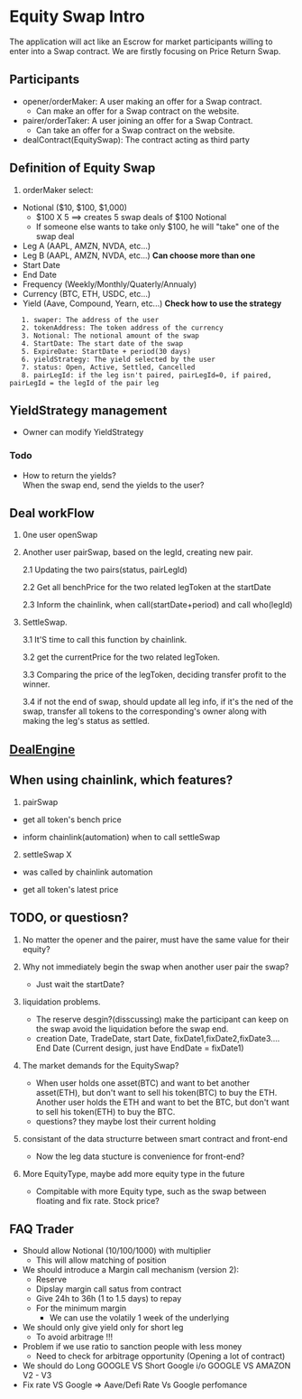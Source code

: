# Equity Swap Intro

The application will act like an Escrow for market participants willing to enter into a Swap contract. We are firstly
focusing on Price Return Swap.

## Participants

- opener/orderMaker: A user making an offer for a Swap contract.
  - Can make an offer for a Swap contract on the website.
- pairer/orderTaker: A user joining an offer for a Swap Contract.
  - Can take an offer for a Swap contract on the website.
- dealContract(EquitySwap): The contract acting as third party

## Definition of Equity Swap

1. orderMaker select:

- Notional ($10, $100, $1,000)
  - $100 X 5 ==> creates 5 swap deals of $100 Notional
  - If someone else wants to take only $100, he will "take" one of the swap deal
- Leg A (AAPL, AMZN, NVDA, etc...)
- Leg B (AAPL, AMZN, NVDA, etc...) **Can choose more than one**
- Start Date
- End Date
- Frequency (Weekly/Monthly/Quaterly/Annualy)
- Currency (BTC, ETH, USDC, etc...)
- Yield (Aave, Compound, Yearn, etc...) **Check how to use the strategy**

```solidity
   1. swaper: The address of the user
   2. tokenAddress: The token address of the currency
   3. Notional: The notional amount of the swap
   4. StartDate: The start date of the swap
   5. ExpireDate: StartDate + period(30 days)
   6. yieldStrategy: The yield selected by the user
   7. status: Open, Active, Settled, Cancelled
   8. pairLegId: if the leg isn't paired, pairLegId=0, if paired, pairLegId = the legId of the pair leg
```

## YieldStrategy management

- Owner can modify YieldStrategy

### Todo

- How to return the yields?  
  When the swap end, send the yields to the user?

## Deal workFlow

1. 0ne user openSwap
2. Another user pairSwap, based on the legId, creating new pair.

   2.1 Updating the two pairs(status, pairLegId)

   2.2 Get all benchPrice for the two related legToken at the startDate

   2.3 Inform the chainlink, when call(startDate+period) and call who(legId)

3. SettleSwap.

   3.1 It'S time to call this function by chainlink.

   3.2 get the currentPrice for the two related legToken.

   3.3 Comparing the price of the legToken, deciding transfer profit to the winner.

   3.4 if not the end of swap, should update all leg info, if it's the ned of the swap, transfer all tokens to the
   corresponding's owner along with making the leg's status as settled.

## [DealEngine](DealEngine.md)

## When using chainlink, which features?

1.  pairSwap

- get all token's bench price

* inform chainlink(automation) when to call settleSwap

2.  settleSwap X

- was called by chainlink automation

* get all token's latest price

## TODO, or questiosn?

1. No matter the opener and the pairer, must have the same value for their equity?
2. Why not immediately begin the swap when another user pair the swap?
   - Just wait the startDate?
3. liquidation problems.

   - The reserve desgin?(disscussing) make the participant can keep on the swap avoid the liquidation before the swap
     end.

   * creation Date, TradeDate, start Date, fixDate1,fixDate2,fixDate3.... End Date (Current design, just have EndDate =
     fixDate1)

4. The market demands for the EquitySwap?

   - When user holds one asset(BTC) and want to bet another asset(ETH), but don't want to sell his token(BTC) to buy the
     ETH. Another user holds the ETH and want to bet the BTC, but don't want to sell his token(ETH) to buy the BTC.

   * questions? they maybe lost their current holding

5. consistant of the data structurre between smart contract and front-end

   - Now the leg data stucture is convenience for front-end?

6. More EquityType, maybe add more equity type in the future
   - Compitable with more Equity type, such as the swap between floating and fix rate. Stock price?

## FAQ Trader

- Should allow Notional (10/100/1000) with multiplier
  - This will allow matching of position
- We should introduce a Margin call mechanism (version 2):
  - Reserve
  - Dipslay margin call satus from contract
  - Give 24h to 36h (1 to 1.5 days) to repay
  - For the minimum margin
    - We can use the volatily 1 week of the underlying
- We should only give yield only for short leg
  - To avoid arbitrage !!!
- Problem if we use ratio to sanction people with less money
  - Need to check for arbitrage opportunity (Opening a lot of contract)
- We should do Long GOOGLE VS Short Google i/o GOOGLE VS AMAZON
V2 - V3
- Fix rate VS Google => Aave/Defi Rate Vs Google perfomance
